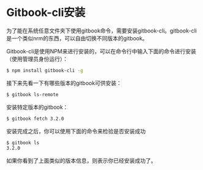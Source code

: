 # Gitbook-cli安装

为了能在系统任意文件夹下使用gitbook命令，需要安装gitbook-cli。gitbook-cli是一个类似nrm的东西，可以自由切换不同版本的gitbook。


Gitbook-cli是使用NPM来进行安装的，可以在命令行中输入下面的命令进行安装（使用管理员身份运行）：

```bash
$ npm install gitbook-cli -g
```

接下来先看一下有哪些版本的gitbook可供安装：

```bash
$ gitbook ls-remote
```


安装特定版本的gitbook：

```bash
$ gitbook fetch 3.2.0
```


安装完成之后，你可以使用下面的命令来检验是否安装成功

```bash
$ gitbook ls
3.2.0
```

如果你看到了上面类似的版本信息，则表示你已经安装成功了。


